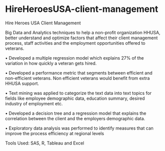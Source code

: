 # HireHeroesUSA-client-management
Hire Heroes USA Client Management

Big Data and Analytics techniques to help a non-profit organization HHUSA, better understand and optimize factors that affect their client management process, staff activities and the employment opportunities offered to veterans.

•	Developed a multiple regression model which explains 27% of the variation in how quickly a veteran gets hired.

•	Developed a performance metric that segments between efficient and non-efficient veterans. Non efficient veterans would benefit from extra HHUSA support.

•	Text mining was applied to categorize the text data into text topics for fields like employee demographic data, education summary, desired industry of employment etc.

•	Developed a decision tree and a regression model that explains the correlation between the client and the employers demographic data.

•	Exploratory data analysis was performed to identify measures that can improve the process efficiency at regional levels

Tools Used: SAS, R, Tableau and Excel
